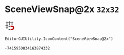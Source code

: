 # SceneViewSnap@2x `32x32`
<img src="/img/SceneViewSnap@2x.png" width=32 height=32>

``` CSharp
EditorGUIUtility.IconContent("SceneViewSnap@2x")
```
```
-7415950834163874332
```
